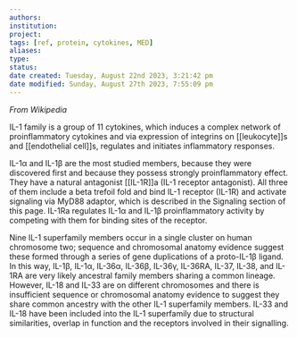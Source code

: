 ```yaml
---
authors: 
institution: 
project: 
tags: [ref, protein, cytokines, MED]
aliases: 
type: 
status: 
date created: Tuesday, August 22nd 2023, 3:21:42 pm
date modified: Sunday, August 27th 2023, 7:55:09 pm
---
```


_From Wikipedia_

IL-1 family is a group of 11 cytokines, which induces a complex network of proinflammatory cytokines and via expression of integrins on [[leukocyte]]s and [[endothelial cell]]s, regulates and initiates inflammatory responses.

IL-1α and IL-1β are the most studied members, because they were discovered first and because they possess strongly proinflammatory effect. They have a natural antagonist [[IL-1R]]a (IL-1 receptor antagonist). All three of them include a beta trefoil fold and bind IL-1 receptor (IL-1R) and activate signaling via MyD88 adaptor, which is described in the Signaling section of this page. IL-1Ra regulates IL-1α and IL-1β proinflammatory activity by competing with them for binding sites of the receptor.

Nine IL-1 superfamily members occur in a single cluster on human chromosome two; sequence and chromosomal anatomy evidence suggest these formed through a series of gene duplications of a proto-IL-1β ligand. In this way, IL-1β, IL-1α, IL-36α, IL-36β, IL-36γ, IL-36RA, IL-37, IL-38, and IL-1RA are very likely ancestral family members sharing a common lineage. However, IL-18 and IL-33 are on different chromosomes and there is insufficient sequence or chromosomal anatomy evidence to suggest they share common ancestry with the other IL-1 superfamily members. IL-33 and IL-18 have been included into the IL-1 superfamily due to structural similarities, overlap in function and the receptors involved in their signalling.